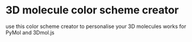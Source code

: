 # 3D molecule color scheme creator 
use this color scheme creator to personalise your 3D molecules
works for PyMol and 3Dmol.js
